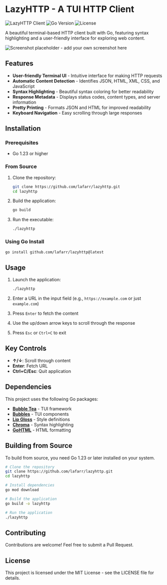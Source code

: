 # LazyHTTP - A TUI HTTP Client

![LazyHTTP Client](https://img.shields.io/badge/LazyHTTP-TUI%20HTTP%20Client-7D56F4)
![Go Version](https://img.shields.io/badge/Go-1.23+-00ADD8)
![License](https://img.shields.io/badge/License-MIT-blue.svg)

A beautiful terminal-based HTTP client built with Go, featuring syntax highlighting and a user-friendly interface for exploring web content.

![Screenshot placeholder - add your own screenshot here]()

## Features

- **User-friendly Terminal UI** - Intuitive interface for making HTTP requests
- **Automatic Content Detection** - Identifies JSON, HTML, XML, CSS, and JavaScript
- **Syntax Highlighting** - Beautiful syntax coloring for better readability
- **Response Metadata** - Displays status codes, content types, and server information
- **Pretty Printing** - Formats JSON and HTML for improved readability
- **Keyboard Navigation** - Easy scrolling through large responses

## Installation

### Prerequisites

- Go 1.23 or higher

### From Source

1. Clone the repository:
   ```bash
   git clone https://github.com/lafarr/lazyhttp.git
   cd lazyhttp
   ```

2. Build the application:
   ```bash
   go build
   ```

3. Run the executable:
   ```bash
   ./lazyhttp
   ```

### Using Go Install

```bash
go install github.com/lafarr/lazyhttp@latest
```

## Usage

1. Launch the application:
   ```bash
   ./lazyhttp
   ```

2. Enter a URL in the input field (e.g., `https://example.com` or just `example.com`)

3. Press `Enter` to fetch the content

4. Use the up/down arrow keys to scroll through the response

5. Press `Esc` or `Ctrl+C` to exit

## Key Controls

- **↑/↓**: Scroll through content
- **Enter**: Fetch URL
- **Ctrl+C/Esc**: Quit application

## Dependencies

This project uses the following Go packages:

- **[Bubble Tea](https://github.com/charmbracelet/bubbletea)** - TUI framework
- **[Bubbles](https://github.com/charmbracelet/bubbles)** - TUI components
- **[Lip Gloss](https://github.com/charmbracelet/lipgloss)** - Style definitions
- **[Chroma](https://github.com/alecthomas/chroma)** - Syntax highlighting
- **[GoHTML](https://github.com/yosssi/gohtml)** - HTML formatting

## Building from Source

To build from source, you need Go 1.23 or later installed on your system.

```bash
# Clone the repository
git clone https://github.com/lafarr/lazyhttp.git
cd lazyhttp

# Install dependencies
go mod download

# Build the application
go build -o lazyhttp

# Run the application
./lazyhttp
```

## Contributing

Contributions are welcome! Feel free to submit a Pull Request.

## License

This project is licensed under the MIT License - see the LICENSE file for details. 